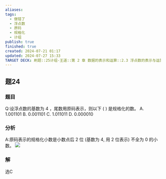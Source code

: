 ```yaml
---
aliases: 
tags:
  - 做错了
  - 浮点数
  - 原码
  - 规格化
  - 计组
publish: true
finished: true
created: 2024-07-21 01:17
updated: 2024-07-27 15:33
TARGET DECK: 刷题::25计组-王道::第 2 章 数据的表示和运算::2.3 浮点数的表示与运算::题24
---
```


## 题24
### 题目
Q:设浮点数的基数为 4 ，尾数用原码表示，则以下 ( ) 是规格化的数。
A. 1.001101 B. 0.001101 C. 1.011011 D. 0.000010
### 分析
A:原码表示的规格化小数是小数点后 2 位 (基数为 4, 用 2 位表示) 不全为 0 的小数。
![](https://img.hwenyi.tech/202407271452846.webp)
### 解
选C
